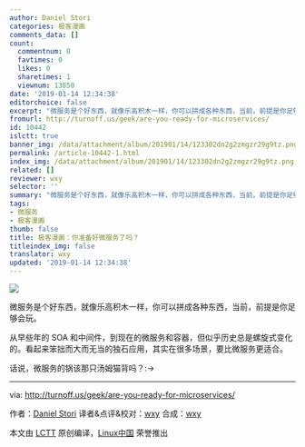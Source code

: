 ```yaml
---
author: Daniel Stori
categories: 极客漫画
comments_data: []
count:
  commentnum: 0
  favtimes: 0
  likes: 0
  sharetimes: 1
  viewnum: 13850
date: '2019-01-14 12:34:38'
editorchoice: false
excerpt: "微服务是个好东西，就像乐高积木一样，你可以拼成各种东西，当前，前提是你足够会玩。\r\n\r\n从早些年的 SOA 和中间件，到现在的微服务和容器，但似乎历史总是螺旋式变化的。看起来笨拙而大而无当的独石应用，其实在很多场景，要比微服务更适合。"
fromurl: http://turnoff.us/geek/are-you-ready-for-microservices/
id: 10442
islctt: true
banner_img: /data/attachment/album/201901/14/123302dn2g2zmgzr29g9tz.png.large.jpg
permalink: /article-10442-1.html
index_img: /data/attachment/album/201901/14/123302dn2g2zmgzr29g9tz.png.thumb.jpg
related: []
reviewer: wxy
selector: ''
summary: "微服务是个好东西，就像乐高积木一样，你可以拼成各种东西，当前，前提是你足够会玩。\r\n\r\n从早些年的 SOA 和中间件，到现在的微服务和容器，但似乎历史总是螺旋式变化的。看起来笨拙而大而无当的独石应用，其实在很多场景，要比微服务更适合。"
tags:
- 微服务
- 极客漫画
thumb: false
title: 极客漫画：你准备好微服务了吗？
titleindex_img: false
translator: wxy
updated: '2019-01-14 12:34:38'
---
```


![](/data/attachment/album/201901/14/123302dn2g2zmgzr29g9tz.png)


微服务是个好东西，就像乐高积木一样，你可以拼成各种东西，当前，前提是你足够会玩。


从早些年的 SOA 和中间件，到现在的微服务和容器，但似乎历史总是螺旋式变化的。看起来笨拙而大而无当的独石应用，其实在很多场景，要比微服务更适合。


话说，微服务的锅该那只汤姆猫背吗？:->




---


via: <http://turnoff.us/geek/are-you-ready-for-microservices/>


作者：[Daniel Stori](http://turnoff.us/about/) 译者&点评&校对：[wxy](https://github.com/wxy) 合成：[wxy](https://github.com/wxy) 


本文由 [LCTT](https://github.com/LCTT/TranslateProject) 原创编译，[Linux中国](https://linux.cn/) 荣誉推出